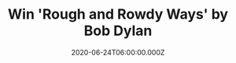 ---
campaign-uuid: "c-c5c64171-6649-4077-a4ad-e218c7bccd7f"
type: "Competition"
category: "Music"
date: "2020-06-24T06:00:00.000Z"
end-date: "2020-08-24T23:59:00.000Z"
disable-form: false
is_promoted: false
has_entry_page: true
title: "Win 'Rough and Rowdy Ways' by Bob Dylan"
competition-description: "<p>We have managed to get our hands on the 39th studio album\
  \ by the legendary American singer-songwriter Bob Dylan. It is Dylan's first album\
  \ of original songs since his 2012 album 'Tempest'. We have one copy and we want\
  \ to give it away to you. The album includes the singles 'Murder Most Foul', 'I\
  \ Contain Multitudes', and 'False Prophet'.</p>\n<p>Enter below and it could be\
  \ yours.</p>\n"
hero-header: "Win 'Rough and Rowdy Ways' by Bob Dylan"
terms-confirmation: "N/A"
banner-img: "https://assets.expresslyapp.com/asset-6bb22198-6d83-491a-ae0e-2115410a28f3.jpg"
logo-left-href: "aaa.nme.com"
logo-left-image: "https://assets.expresslyapp.com/asset-c4cf6cf3-3104-4036-9887-925cbb021508.jpg"
logo-left-title: "NME AAA"
bg-image-hero: "https://assets.expresslyapp.com/asset-cbcc4a3e-6cc4-4137-9126-48aa95741edf.jpg"
bg-image-first: "https://assets.expresslyapp.com/asset-d58d3677-23c0-4912-9db3-64e057e54c58.jpg"
section1-content: "<p>'Rough and Rowdy Ways' is the 39th studio album by the legendary\
  \ American singer-songwriter. It is Dylan's first album of original songs since\
  \ his 2012 album 'Tempest'. The album has been preceded by the singles 'Murder Most\
  \ Foul', 'I Contain Multitudes', and 'False Prophet'.</p>\n<p>Click below for a\
  \ chance to win now.</p>\n"
entry-title: "Win 'Rough and Rowdy Ways' by Bob Dylan"
entry-content: "<p>Enter the draw to win ‘'Rough and Rowdy Ways' by Bob Dylan by completing\
  \ the form below before 23:59 on the 24th of August 2020.</p>\n"
has-winner: false
prize-description: "'Rough and Rowdy Ways' by Bob Dylan"
special-conditions: "Multiple entries are allowed up to one every day."
country-restrictions:
- "GB"
---